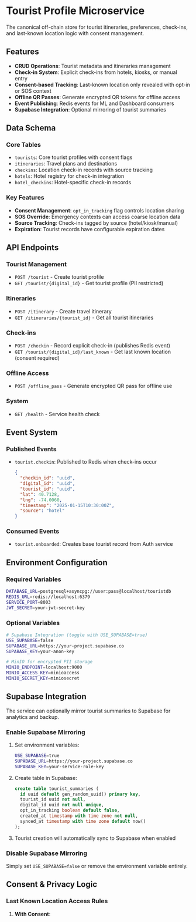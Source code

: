 # Tourist Profile Microservice

The canonical off-chain store for tourist itineraries, preferences, check-ins, and last-known location logic with consent management.

## Features

- **CRUD Operations**: Tourist metadata and itineraries management
- **Check-in System**: Explicit check-ins from hotels, kiosks, or manual entry
- **Consent-based Tracking**: Last-known location only revealed with opt-in or SOS context
- **Offline QR Passes**: Generate encrypted QR tokens for offline access
- **Event Publishing**: Redis events for ML and Dashboard consumers
- **Supabase Integration**: Optional mirroring of tourist summaries

## Data Schema

### Core Tables
- `tourists`: Core tourist profiles with consent flags
- `itineraries`: Travel plans and destinations
- `checkins`: Location check-in records with source tracking
- `hotels`: Hotel registry for check-in integration
- `hotel_checkins`: Hotel-specific check-in records

### Key Features
- **Consent Management**: `opt_in_tracking` flag controls location sharing
- **SOS Override**: Emergency contexts can access coarse location data
- **Source Tracking**: Check-ins tagged by source (hotel/kiosk/manual)
- **Expiration**: Tourist records have configurable expiration dates

## API Endpoints

### Tourist Management
- `POST /tourist` - Create tourist profile
- `GET /tourist/{digital_id}` - Get tourist profile (PII restricted)

### Itineraries
- `POST /itinerary` - Create travel itinerary
- `GET /itineraries/{tourist_id}` - Get all tourist itineraries

### Check-ins
- `POST /checkin` - Record explicit check-in (publishes Redis event)
- `GET /tourist/{digital_id}/last_known` - Get last known location (consent required)

### Offline Access
- `POST /offline_pass` - Generate encrypted QR pass for offline use

### System
- `GET /health` - Service health check

## Event System

### Published Events
- `tourist.checkin`: Published to Redis when check-ins occur
  ```json
  {
    "checkin_id": "uuid",
    "digital_id": "uuid", 
    "tourist_id": "uuid",
    "lat": 40.7128,
    "lng": -74.0060,
    "timestamp": "2025-01-15T10:30:00Z",
    "source": "hotel"
  }
  ```

### Consumed Events
- `tourist.onboarded`: Creates base tourist record from Auth service

## Environment Configuration

### Required Variables
```bash
DATABASE_URL=postgresql+asyncpg://user:pass@localhost/touristdb
REDIS_URL=redis://localhost:6379
SERVICE_PORT=8003
JWT_SECRET=your-jwt-secret-key
```

### Optional Variables
```bash
# Supabase Integration (toggle with USE_SUPABASE=true)
USE_SUPABASE=false
SUPABASE_URL=https://your-project.supabase.co
SUPABASE_KEY=your-anon-key

# MinIO for encrypted PII storage
MINIO_ENDPOINT=localhost:9000
MINIO_ACCESS_KEY=minioaccess
MINIO_SECRET_KEY=miniosecret
```

## Supabase Integration

The service can optionally mirror tourist summaries to Supabase for analytics and backup.

### Enable Supabase Mirroring
1. Set environment variables:
   ```bash
   USE_SUPABASE=true
   SUPABASE_URL=https://your-project.supabase.co
   SUPABASE_KEY=your-service-role-key
   ```

2. Create table in Supabase:
   ```sql
   create table tourist_summaries (
     id uuid default gen_random_uuid() primary key,
     tourist_id uuid not null,
     digital_id uuid not null unique,
     opt_in_tracking boolean default false,
     created_at timestamp with time zone not null,
     synced_at timestamp with time zone default now()
   );
   ```

3. Tourist creation will automatically sync to Supabase when enabled

### Disable Supabase Mirroring
Simply set `USE_SUPABASE=false` or remove the environment variable entirely.

## Consent & Privacy Logic

### Last Known Location Access Rules
1. **With Consent**: